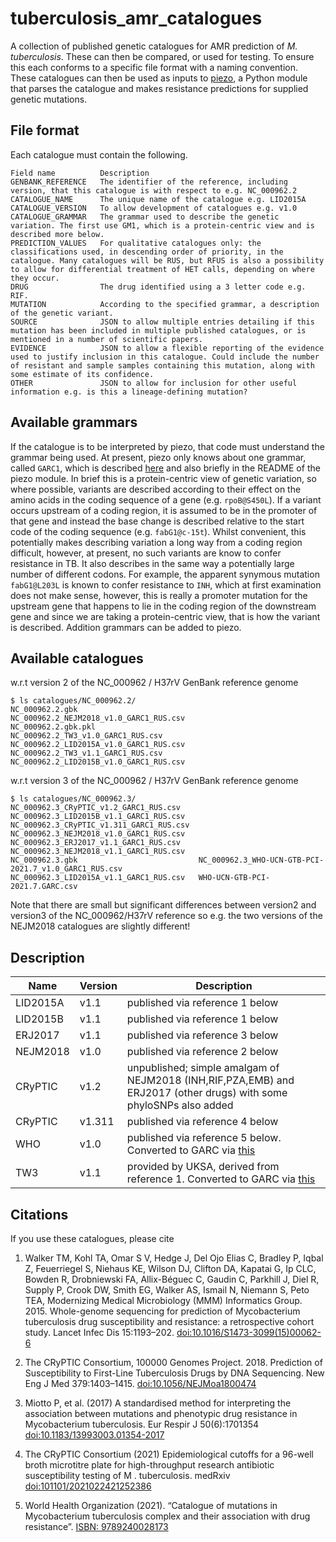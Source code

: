 # tuberculosis_amr_catalogues


A collection of published genetic catalogues for AMR prediction of *M. tuberculosis*. These can then be compared, or used for testing. To ensure this each conforms to a specific file format with a naming convention. These catalogues can then be used as inputs to [piezo](https://github.com/oxfordmmm/piezo), a Python module that parses the catalogue and makes resistance predictions for supplied genetic mutations.

## File format

Each catalogue must contain the following.

```
Field name          Description
GENBANK_REFERENCE   The identifier of the reference, including version, that this catalogue is with respect to e.g. NC_000962.2
CATALOGUE_NAME      The unique name of the catalogue e.g. LID2015A
CATALOGUE_VERSION   To allow development of catalogues e.g. v1.0
CATALOGUE_GRAMMAR   The grammar used to describe the genetic variation. The first use GM1, which is a protein-centric view and is described more below.
PREDICTION_VALUES   For qualitative catalogues only: the classifications used, in descending order of priority, in the catalogue. Many catalogues will be RUS, but RFUS is also a possibility to allow for differential treatment of HET calls, depending on where they occur.
DRUG                The drug identified using a 3 letter code e.g. RIF.
MUTATION            According to the specified grammar, a description of the genetic variant.
SOURCE              JSON to allow multiple entries detailing if this mutation has been included in multiple published catalogues, or is mentioned in a number of scientific papers. 
EVIDENCE            JSON to allow a flexible reporting of the evidence used to justify inclusion in this catalogue. Could include the number of resistant and sample samples containing this mutation, along with some estimate of its confidence.
OTHER               JSON to allow for inclusion for other useful information e.g. is this a lineage-defining mutation? 
```

## Available grammars

If the catalogue is to be interpreted by piezo, that code must understand the grammar being used. At present, piezo only knows about one grammar, called `GARC1`, which is described [here](http://fowlerlab.org/2018/11/25/goarc-a-general-ontology-for-antimicrobial-resistance-catalogues/) and also briefly in the README of the piezo module. In brief this is a protein-centric view of genetic variation, so where possible, variants are described according to their effect on the amino acids in the coding sequence of a gene (e.g. `rpoB@S450L`). If a variant occurs upstream of a coding region, it is assumed to be in the promoter of that gene and instead the base change is described relative to the start code of the coding sequence (e.g. `fabG1@c-15t`). Whilst convenient, this potentially makes describing variation a long way from a coding region difficult, however, at present, no such variants are know to confer resistance in TB. It also describes in the same way a potentially large number of different codons. For example, the apparent synymous mutation `fabG1@L203L` is known to confer resistance to `INH`, which at first examination does not make sense, however, this is really a promoter mutation for the upstream gene that happens to lie in the coding region of the downstream gene and since we are taking a protein-centric view, that is how the variant is described. Addition grammars can be added to piezo.

## Available catalogues

w.r.t version 2 of the NC_000962 / H37rV GenBank reference genome
```
$ ls catalogues/NC_000962.2/
NC_000962.2.gbk                         NC_000962.2_NEJM2018_v1.0_GARC1_RUS.csv
NC_000962.2.gbk.pkl                     NC_000962.2_TW3_v1.0_GARC1_RUS.csv
NC_000962.2_LID2015A_v1.0_GARC1_RUS.csv NC_000962.2_TW3_v1.1_GARC1_RUS.csv
NC_000962.2_LID2015B_v1.0_GARC1_RUS.csv
```

w.r.t version 3 of the NC_000962 / H37rV GenBank reference genome
```
$ ls catalogues/NC_000962.3/
NC_000962.3_CRyPTIC_v1.2_GARC1_RUS.csv    NC_000962.3_LID2015B_v1.1_GARC1_RUS.csv
NC_000962.3_CRyPTIC_v1.311_GARC1_RUS.csv  NC_000962.3_NEJM2018_v1.0_GARC1_RUS.csv
NC_000962.3_ERJ2017_v1.1_GARC1_RUS.csv    NC_000962.3_NEJM2018_v1.1_GARC1_RUS.csv
NC_000962.3.gbk                           NC_000962.3_WHO-UCN-GTB-PCI-2021.7_v1.0_GARC1_RUS.csv
NC_000962.3_LID2015A_v1.1_GARC1_RUS.csv   WHO-UCN-GTB-PCI-2021.7.GARC.csv
```

Note that there are small but significant differences between version2 and version3 of the NC_000962/H37rV reference so e.g. the two versions of the NEJM2018 catalogues are slightly different!

## Description 


| Name |   Version |      Description |
| ---- | ---- |--|
| LID2015A   | v1.1  | published via reference 1 below |
| LID2015B   | v1.1  | published via reference 1 below |
| ERJ2017    | v1.1   | published via reference 3 below |
| NEJM2018   |  v1.0 | published via reference 2 below |
| CRyPTIC  | v1.2 | unpublished; simple amalgam of NEJM2018 (INH,RIF,PZA,EMB) and ERJ2017 (other drugs) with some phyloSNPs also added |
| CRyPTIC  | v1.311 | published via reference 4 below | 
| WHO  | v1.0 | published via reference 5 below. Converted to GARC via [this](https://github.com/fowler-lab/who_catalogue_conversion) |
| TW3  | v1.1 | provided by UKSA, derived from reference 1. Converted to GARC via [this](https://github.com/fowler-lab/tw3_catalogue_conversion) |


## Citations

If you use these catalogues, please cite

1. Walker TM, Kohl TA, Omar S V, Hedge J, Del Ojo Elias C, Bradley P, Iqbal Z, Feuerriegel S, Niehaus KE, Wilson DJ, Clifton DA, Kapatai G, Ip CLC, Bowden R, Drobniewski FA, Allix-Béguec C, Gaudin C, Parkhill J, Diel R, Supply P, Crook DW, Smith EG, Walker AS, Ismail N, Niemann S, Peto TEA, Modernizing Medical Microbiology (MMM) Informatics Group. 2015. Whole-genome sequencing for prediction of Mycobacterium tuberculosis drug susceptibility and resistance: a retrospective cohort study. Lancet Infec Dis 15:1193–202. [doi:10.1016/S1473-3099(15)00062-6](https://doi.org/10.1016/S1473-3099(15)00062-6)

2. The CRyPTIC Consortium, 100000 Genomes Project. 2018. Prediction of Susceptibility to First-Line Tuberculosis Drugs by DNA Sequencing. New Eng J Med 379:1403–1415. [doi:10.1056/NEJMoa1800474](https://doi.org/10.1056/NEJMoa1800474)

3. Miotto P, et al. (2017) A standardised method for interpreting the association between mutations and phenotypic drug resistance in Mycobacterium tuberculosis. Eur Respir J 50(6):1701354 [doi:10.1183/13993003.01354-2017](http://doi.org/10.1183/13993003.01354-2017)

4. The CRyPTIC Consortium (2021) Epidemiological cutoffs for a 96-well broth microtitre plate for high-throughput research antibiotic susceptibility testing of M . tuberculosis. medRxiv [doi:101101/2021022421252386](https://doi.org/10.1101/2021.02.24.21252386)

5. World Health Organization (2021). “Catalogue of mutations in Mycobacterium tuberculosis complex and their association with drug resistance”. [ISBN: 9789240028173](https://www.who.int/publications/i/item/9789240028173)



